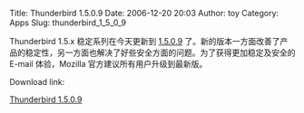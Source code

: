 Title: Thunderbird 1.5.0.9
Date: 2006-12-20 20:03
Author: toy
Category: Apps
Slug: thunderbird_1_5_0_9

Thunderbird 1.5.x 稳定系列在今天更新到
[1.5.0.9](http://www.mozilla.com/en-US/thunderbird/releases/1.5.0.9.html)
了。新的版本一方面改善了产品的稳定性，另一方面也解决了好些安全方面的问题。为了获得更加稳定及安全的
E-mail 体验，Mozilla 官方建议所有用户升级到最新版。

Download link:

[Thunderbird 1.5.0.9](http://www.mozilla.com/en-US/thunderbird/all.html)
